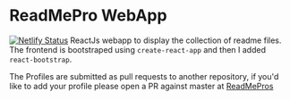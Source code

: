 # ReadMePro WebApp
[![Netlify Status](https://api.netlify.com/api/v1/badges/d61287ce-007e-4ba1-9dc2-fdae76b262b7/deploy-status)](https://app.netlify.com/sites/jovial-lamarr-fa90bf/deploys)
ReactJs webapp to display the collection of readme files. The frontend is bootstraped using `create-react-app` and then I added `react-bootstrap`.


The Profiles are submitted as pull requests to another repository, if you'd like to add your profile please open a PR against master at [ReadMePros](https://github.com/rishirajpurohit/ReadMePros)
